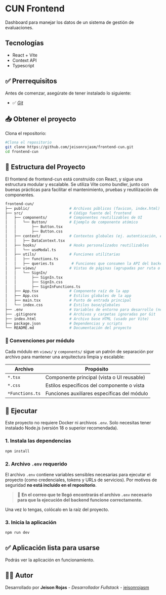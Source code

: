 # CUN Frontend

Dashboard para manejar los datos de un sistema de gestión de evaluaciones.

## Tecnologías

- React + Vite
- Context API
- Typescript

## ✅ Prerrequisitos

Antes de comenzar, asegúrate de tener instalado lo siguiente:

- ✅ [*Git*](https://git-scm.com/)

## 📥 Obtener el proyecto

Clona el repositorio:

```bash
#Clona el repositorio
git clone https://github.com/jeisonrojasm/frontend-cun.git
cd frontend-cun
```

## 📁 Estructura del Proyecto

El frontend de frontend-cun está construido con React, y sigue una estructura modular y escalable. Se utiliza Vite como bundler, junto con buenas prácticas para facilitar el mantenimiento, pruebas y reutilización de componentes.

```bash
frontend-cun/
├── public/                  # Archivos públicos (favicon, index.html)
├── src/                     # Código fuente del frontend
│   ├── components/          # Componentes reutilizables de UI
│   │   └── Button/          # Ejemplo de componente atómico
│   │       ├── Button.tsx
│   │       ├── Button.css
│   ├── context/             # Contextos globales (ej. autenticación, estado de usuario)
│   │   ├── DataContext.tsx
│   ├── hooks/               # Hooks personalizados reutilizables
│   │   └── useModal.ts
│   ├── utils/               # Funciones utilitarias
│   │   ├── functions.ts
│   │   ├── queries.ts        # Funciones que consumen la API del backend
│   ├── views/               # Vistas de páginas (agrupadas por ruta o flujo)
│   │   └── SignIn/
│   │       ├── SignIn.tsx
│   │       ├── SignIn.css
│   │       ├── SignInFunctions.ts
│   ├── App.tsx              # Componente raíz de la app
│   ├── App.css              # Estilos globales de la app
│   ├── main.tsx             # Punto de entrada principal
│   └── index.css            # Estilos base/globales
├── .env                     # Variables de entorno para desarrollo (no versionado)
├── .gitignore               # Archivos y carpetas ignoradas por Git
├── index.html               # Archivo base HTML (usado por Vite)
├── package.json             # Dependencias y scripts
└── README.md                # Documentación del proyecto
```

### 🧱 Convenciones por módulo

Cada módulo en `views/` y `components/` sigue un patrón de separación por archivo para mantener una arquitectura limpia y escalable:

| Archivo           | Propósito                                                     |
|-------------------|---------------------------------------------------------------|
| `*.tsx`           | Componente principal (vista o UI reusable)                    |
| `*.css`           | Estilos específicos del componente o vista                    |
| `*Functions.ts`   | Funciones auxiliares específicas del módulo                   |

## 🚀 Ejecutar

Este proyecto no requiere Docker ni archivos `.env`. Solo necesitas tener instalado Node.js (versión 18 o superior recomendada).

### 1. **Instala las dependencias**

```bash
npm install
```

### 2. **Archivo `.env` requerido**

El archivo `.env` contiene variables sensibles necesarias para ejecutar el proyecto (como credenciales, tokens y URLs de servicios).
Por motivos de seguridad **no está incluido en el repositorio**.

> 🔐 **En el correo que te llegó encontrarás el archivo `.env` necesario para que la ejecución del backend funcione correctamente.**

Una vez lo tengas, colócalo en la raíz del proyecto.

### 3. Inicia la aplicación

```bash
npm run dev
```

## ✅ Aplicación lista para usarse

Podrás ver la aplicación en funcionamiento.

## 👨‍💻 Autor

Desarrollado por **Jeison Rojas** - *Desarrollador Fullstack* - [jeisonrojasm](https://github.com/jeisonrojasm)
